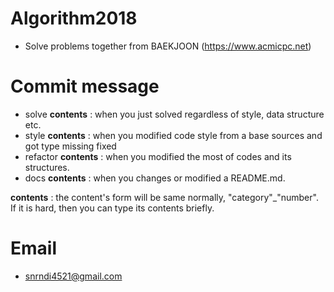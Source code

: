 # Algorithm2018
 - Solve problems together from BAEKJOON (https://www.acmicpc.net)

# Commit message 

 - solve **contents** : when you just solved regardless of style, data structure etc.
 - style **contents** : when you modified code style from a base sources and got type missing fixed
 - refactor **contents** : when you modified the most of codes and its structures.  
 - docs **contents** : when you changes or modified a README.md.

 **contents** : the content's form will be same normally, "category"_"number". If it is hard, then you can type its contents briefly.

# Email
 - snrndi4521@gmail.com
